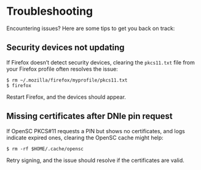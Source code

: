 # Troubleshooting

Encountering issues? Here are some tips to get you back on track:

## Security devices not updating

If Firefox doesn’t detect security devices, clearing the `pkcs11.txt` file from your Firefox profile often resolves the issue:

```console
$ rm ~/.mozilla/firefox/myprofile/pkcs11.txt
$ firefox
```

Restart Firefox, and the devices should appear.

## Missing certificates after DNIe pin request

If OpenSC PKCS#11 requests a PIN but shows no certificates, and logs indicate expired ones, clearing the OpenSC cache might help:

```console
$ rm -rf $HOME/.cache/opensc
```

Retry signing, and the issue should resolve if the certificates are valid.


